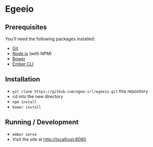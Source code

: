 # Egeeio

## Prerequisites

You'll need the following packages installed:

* [Git](http://git-scm.com/)
* [Node.js](http://nodejs.org/) (with NPM)
* [Bower](http://bower.io/)
* [Ember CLI](http://ember-cli.com/)

## Installation

* `git clone https://github.com/egee-irl/egeeio.git` this repository
*  cd into the new directory
* `npm install`
* `bower install`

## Running / Development

* `ember serve`
* Visit the site at [http://localhost:8080](http://localhost:8080)